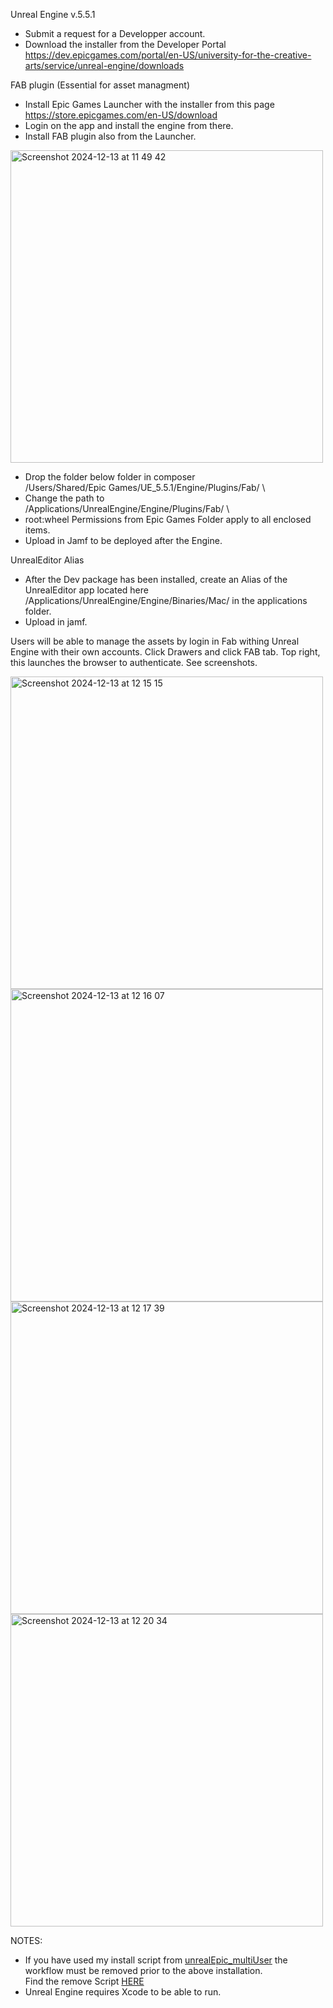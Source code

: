 Unreal Engine v.5.5.1
- Submit a request for a Developper account.
- Download the installer from the Developer Portal \
https://dev.epicgames.com/portal/en-US/university-for-the-creative-arts/service/unreal-engine/downloads 
 
FAB plugin (Essential for asset managment)
- Install Epic Games Launcher with the installer from this page \
https://store.epicgames.com/en-US/download  
- Login on the app and install the engine from there. 
- Install FAB plugin also from the Launcher.
 <img width="500" alt="Screenshot 2024-12-13 at 11 49 42" src="https://github.com/user-attachments/assets/37ce02f6-3716-48a7-8a31-10ed55dbdc5f" />

- Drop the folder below folder in composer \
/Users/Shared/Epic Games/UE_5.5.1/Engine/Plugins/Fab/ \
- Change the path to \
/Applications/UnrealEngine/Engine/Plugins/Fab/ \
- root:wheel Permissions from Epic Games Folder apply to all enclosed items. 
- Upload in Jamf to be deployed after the Engine.

UnrealEditor Alias 
- After the Dev package has been installed, create an Alias of the UnrealEditor app located here \
/Applications/UnrealEngine/Engine/Binaries/Mac/ in the applications folder. 
- Upload in jamf. 
 
Users will be able to manage the assets by login in Fab withing Unreal Engine with their own accounts. Click Drawers and click FAB tab. Top right, this launches the browser to authenticate. See screenshots. 
 
<img width="500" alt="Screenshot 2024-12-13 at 12 15 15" src="https://github.com/user-attachments/assets/66fbf720-77b6-4679-baf9-d73cdaa5de66" />
<img width="500" alt="Screenshot 2024-12-13 at 12 16 07" src="https://github.com/user-attachments/assets/f4cb53ff-00b5-4725-9160-5546140b1812" />
<img width="500" alt="Screenshot 2024-12-13 at 12 17 39" src="https://github.com/user-attachments/assets/85ea19e8-2227-47a0-aaf4-6bf1b52b0712" />
<img width="500" alt="Screenshot 2024-12-13 at 12 20 34" src="https://github.com/user-attachments/assets/e4e7a38b-8be7-4590-8d12-443cd3cf43ed" />

NOTES:
- If you have used my install script from [unrealEpic_multiUser](https://github.com/jpallagrosi/unrealEpic_multiUser/blob/WIP) the workflow must be removed prior to the above installation. \
  Find the remove Script [HERE](https://github.com/jpallagrosi/unrealEpic_multiUser/blob/WIP/removeEpicUnreal_Content)
- Unreal Engine requires Xcode to be able to run.
